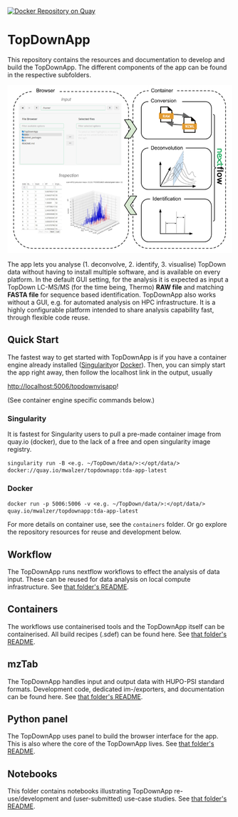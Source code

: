 [![Docker Repository on Quay](https://img.shields.io/badge/container-ready-brightgreen.svg?style=for-the-badge&logo=appveyor "Docker Repository on Quay")](https://quay.io/repository/mwalzer/topdownapp?tab=tags)



# TopDownApp
This repository contains the resources and documentation to develop and build the TopDownApp.
The different components of the app can be found in the respective subfolders.

![Pipeline overview](TopDownAppOverview.png)

The app lets you analyse (1. deconvolve, 2. identify, 3. visualise) TopDown data without having to install multiple software, and is available on every platform.
In the default GUI setting, for the analysis it is expected as input a TopDown LC-MS/MS (for the time being, Thermo) __RAW file__ and matching __FASTA file__ for sequence based identification.
TopDownApp also works without a GUI, e.g. for automated analysis on HPC infrastructure.
It is a highly configurable platform intended to share analysis capability fast, through flexible code reuse. 

## Quick Start
The fastest way to get started with TopDownApp is if you have a container engine already installed ([Singularity](https://apptainer.org/admin-docs/master/installation.html)or [Docker](https://docs.docker.com/engine/install/)).
Then, you can simply start the app right away, then follow the localhost link in the output, usually 

[http://localhost:5006/topdownvisapp](http://localhost:5006/topdownvisapp)!

(See container engine specific commands below.)

### Singularity
It is fastest for Singularity users to pull a pre-made container image from quay.io (docker), due to the lack of a free and open singularity image registry.
```
singularity run -B <e.g. ~/TopDown/data/>:</opt/data/> docker://quay.io/mwalzer/topdownapp:tda-app-latest
```

### Docker
```
docker run -p 5006:5006 -v <e.g. ~/TopDown/data/>:</opt/data/> quay.io/mwalzer/topdownapp:tda-app-latest 
```

For more details on container use, see the `containers` folder.
Or go explore the repository resources for reuse and development below.

## Workflow 
The TopDownApp runs nextflow workflows to effect the analysis of data input. 
These can be reused for data analysis on local compute infrastructure.
See [that folder's README](workflow/README.md).

## Containers
The workflows use containerised tools and the TopDownApp itself can be containerised. 
All build recipes (.sdef) can be found here. 
See [that folder's README](containers/README.md).

## mzTab
The TopDownApp handles input and output data with HUPO-PSI standard formats. 
Development code, dedicated im-/exporters, and documentation can be found here. 
See [that folder's README](mzTab/README.md).

## Python panel
The TopDownApp uses panel to build the browser interface for the app. 
This is also where the core of the TopDownApp lives. 
See [that folder's README](panel/README.md). 

## Notebooks
This folder contains notebooks illustrating TopDownApp re-use/development and (user-submitted) use-case studies.
See [that folder's README](notebooks/README.md). 
